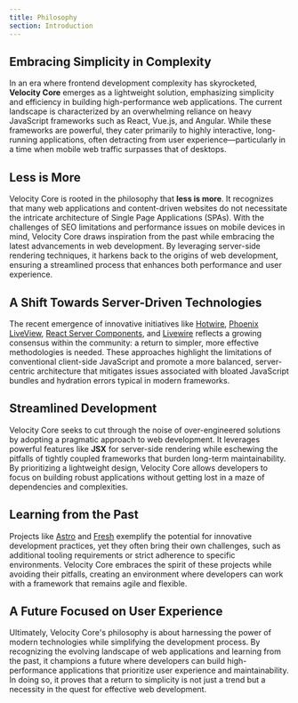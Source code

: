 ```yaml
---
title: Philosophy
section: Introduction
---
```


## Embracing Simplicity in Complexity

In an era where frontend development complexity has skyrocketed, **Velocity Core** emerges as a lightweight solution, emphasizing simplicity and efficiency in building high-performance web applications. The current landscape is characterized by an overwhelming reliance on heavy JavaScript frameworks such as React, Vue.js, and Angular. While these frameworks are powerful, they cater primarily to highly interactive, long-running applications, often detracting from user experience—particularly in a time when mobile web traffic surpasses that of desktops.

## Less is More

Velocity Core is rooted in the philosophy that **less is more**. It recognizes that many web applications and content-driven websites do not necessitate the intricate architecture of Single Page Applications (SPAs). With the challenges of SEO limitations and performance issues on mobile devices in mind, Velocity Core draws inspiration from the past while embracing the latest advancements in web development. By leveraging server-side rendering techniques, it harkens back to the origins of web development, ensuring a streamlined process that enhances both performance and user experience.

## A Shift Towards Server-Driven Technologies

The recent emergence of innovative initiatives like [Hotwire](https://hotwired.dev/), [Phoenix LiveView](https://hexdocs.pm/phoenix_live_view/Phoenix.LiveView.html), [React Server Components](https://react.dev/reference/rsc/server-components), and [Livewire](https://laravel-livewire.com/) reflects a growing consensus within the community: a return to simpler, more effective methodologies is needed. These approaches highlight the limitations of conventional client-side JavaScript and promote a more balanced, server-centric architecture that mitigates issues associated with bloated JavaScript bundles and hydration errors typical in modern frameworks.

## Streamlined Development

Velocity Core seeks to cut through the noise of over-engineered solutions by adopting a pragmatic approach to web development. It leverages powerful features like **JSX** for server-side rendering while eschewing the pitfalls of tightly coupled frameworks that burden long-term maintainability. By prioritizing a lightweight design, Velocity Core allows developers to focus on building robust applications without getting lost in a maze of dependencies and complexities.

## Learning from the Past

Projects like [Astro](https://astro.build/) and [Fresh](https://fresh.deno.dev/) exemplify the potential for innovative development practices, yet they often bring their own challenges, such as additional tooling requirements or strict adherence to specific environments. Velocity Core embraces the spirit of these projects while avoiding their pitfalls, creating an environment where developers can work with a framework that remains agile and flexible.

## A Future Focused on User Experience

Ultimately, Velocity Core's philosophy is about harnessing the power of modern technologies while simplifying the development process. By recognizing the evolving landscape of web applications and learning from the past, it champions a future where developers can build high-performance applications that prioritize user experience and maintainability. In doing so, it proves that a return to simplicity is not just a trend but a necessity in the quest for effective web development.

